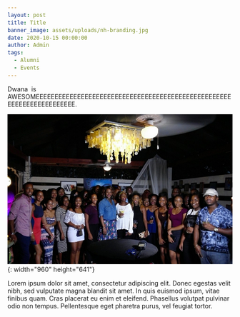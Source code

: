 ```yaml
---
layout: post
title: Title
banner_image: assets/uploads/nh-branding.jpg
date: 2020-10-15 00:00:00
author: Admin
tags:
  - Alumni
  - Events
---
```


Dwana&nbsp; is AWESOMEEEEEEEEEEEEEEEEEEEEEEEEEEEEEEEEEEEEEEEEEEEEEEEEEEEEEEEEEEEEEEEEEEEEEE.

![](/assets/images/alumni/3.jpg){: width="960" height="641"}

Lorem ipsum dolor sit amet, consectetur adipiscing elit. Donec egestas velit nibh, sed vulputate magna blandit sit amet. In quis euismod ipsum, vitae finibus quam. Cras placerat eu enim et eleifend. Phasellus volutpat pulvinar odio non tempus. Pellentesque eget pharetra purus, vel feugiat tortor.